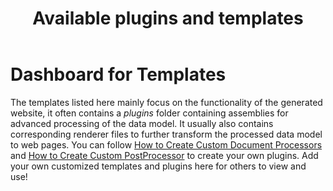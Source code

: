 ﻿---
title: Available plugins and templates
documentType: dashboard
contributionLink: ~/templates-and-plugins/contribute-your-template.md
templates: 
    - name: memberpage
      description: It splits the *YAML* data model into member level. Currently it supports ManagedReference document type. With this template enabled, the class page contains lists of method overloads, fields, events and so on, while every method overload, field or event displays in a separated page.
      type: Internal
      thumbnail: ~/templates-and-plugins/images/memberpage.default.screenshot.png
      homepage: https://www.nuget.org/packages/memberpage/
      repository:
        type: git
        url: "https://github.com/dotnet/docfx/tree/master/plugins/Microsoft.DocAsCode.Build.MemberLevelManagedReference"
      usage:
        init: "nuget install memberpage -OutputDirectory <output>"
        command: "-t default,<output>/memberpage.<version>/content"
        config: 'template: ["statictoc", "<output>/memberpage.<version>/content"]'
    - name: rest.tagpage
      description: It splits the *REST* model into tag level model. With this plugin enabled, operations with the same tag are grouped into one page. If the operation is in multiple tags, it would be included in first tag level page.
      type: Internal
      thumbnail: ~/templates-and-plugins/images/rest.tagpage.default.screenshot.png
      homepage: https://www.nuget.org/packages/rest.tagpage/
      repository:
        type: git
        url: "https://github.com/dotnet/docfx/tree/master/plugins/Microsoft.DocAsCode.Build.TagLevelRestApi"
      usage:
        init: "nuget install rest.tagpage -OutputDirectory <output>"
        command: "-t default,<output>/rest.tagpage.<version>/content"
        config: 'template: ["default", "<output>/rest.tagpage.<version>/content"]'
    - name: rest.operationpage
      description: It splits the *REST* model into operation level model. If it's enabled together with `rest.tagpage`, the *REST* model will split to tag level first, then split to operation level.
      type: Internal
      thumbnail: ~/templates-and-plugins/images/rest.operationpage.default.screenshot.png
      homepage: https://www.nuget.org/packages/rest.operationpage/
      repository:
        type: git
        url: "https://github.com/dotnet/docfx/tree/master/plugins/Microsoft.DocAsCode.Build.OperationLevelRestApi"
      usage:
        init: "nuget install rest.operationpage -OutputDirectory <output>"
        command: "-t default,<output>/rest.operationpage.<version>/content"
        config: 'template: ["default", "<output>/rest.operationpage.<version>/content"]'
---

# Dashboard for Templates
The templates listed here mainly focus on the functionality of the generated website, it often contains a *plugins* folder containing assemblies for advanced processing of the data model. It usually also contains corresponding renderer files to further transform the processed data model to web pages. You can follow [How to Create Custom Document Processors](../tutorial/howto_build_your_own_type_of_documentation_with_custom_plug-in.md) and [How to Create Custom PostProcessor](../tutorial/howto_add_a_customized_post_processor.md) to create your own plugins. Add your own customized templates and plugins here for others to view and use!
